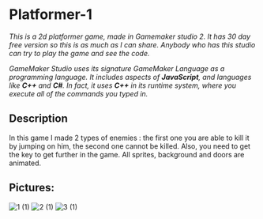 # Platformer-1

_This is a 2d platformer game, made in Gamemaker studio 2. It has 30 day free version so this is as much as I can share. Anybody who has this studio can try to play the game and see the code._

_GameMaker Studio uses its signature GameMaker Language as a programming language. It includes aspects of **JavaScript**, and languages like **C++** and **C#**. In fact, it uses **C++** in its runtime system, where you execute all of the commands you typed in._

## Description

In this game I made 2 types of enemies : the first one you are able to kill it by jumping on him, the second one cannot be killed. Also, you need to get the key to get further in the game.
All sprites, background and doors are animated.

## Pictures:

![1 (1)](https://user-images.githubusercontent.com/55032190/93635939-5f550d00-f9f3-11ea-87b3-e7c014897b49.png)
![2 (1)](https://user-images.githubusercontent.com/55032190/93635942-5feda380-f9f3-11ea-9a26-7dc6ce24ac51.png)
![3 (1)](https://user-images.githubusercontent.com/55032190/93635945-5feda380-f9f3-11ea-90d3-c8ef8a1fa6cd.png)

